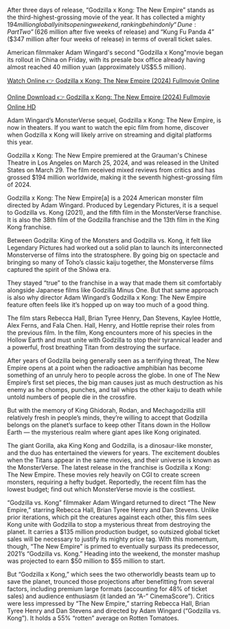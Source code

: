 After three days of release, “Godzilla x Kong: The New Empire” stands as the third-highest-grossing movie of the year. It has collected a mighty $194 million globally in its opening weekend, ranking behind only “Dune: Part Two” ($626 million after five weeks of release) and “Kung Fu Panda 4” ($347 million after four weeks of release) in terms of overall ticket sales.

American filmmaker Adam Wingard's second "Godzilla x Kong"movie began its rollout in China on Friday, with its presale box office already having almost reached 40 million yuan (approximately US$5.5 million).

<a href="https://moviezflix.fun/en/movie/823464/godzilla-x-kong-the-new-empire?Github" rel="nofollow">Watch Online 👉 Godzilla x Kong: The New Empire (2024) Fullmovie Online</a>

<a href="https://moviezflix.fun/en/movie/823464/godzilla-x-kong-the-new-empire?Github" rel="nofollow">Online Download 👉 Godzilla x Kong: The New Empire (2024) Fullmovie Online HD</a>

Adam Wingard’s MonsterVerse sequel, Godzilla x Kong: The New Empire, is now in theaters. If you want to watch the epic film from home, discover when Godzilla x Kong will likely arrive on streaming and digital platforms this year.

Godzilla x Kong: The New Empire premiered at the Grauman's Chinese Theatre in Los Angeles on March 25, 2024, and was released in the United States on March 29. The film received mixed reviews from critics and has grossed $194 million worldwide, making it the seventh highest-grossing film of 2024.

Godzilla x Kong: The New Empire[a] is a 2024 American monster film directed by Adam Wingard. Produced by Legendary Pictures, it is a sequel to Godzilla vs. Kong (2021), and the fifth film in the MonsterVerse franchise. It is also the 38th film of the Godzilla franchise and the 13th film in the King Kong franchise.

Between Godzilla: King of the Monsters and Godzilla vs. Kong, it felt like Legendary Pictures had worked out a solid plan to launch its interconnected Monsterverse of films into the stratosphere. By going big on spectacle and bringing so many of Toho’s classic kaiju together, the Monsterverse films captured the spirit of the Shōwa era.

They stayed “true” to the franchise in a way that made them sit comfortably alongside Japanese films like Godzilla Minus One. But that same approach is also why director Adam Wingard’s Godzilla x Kong: The New Empire feature often feels like it’s hopped up on way too much of a good thing.

The film stars Rebecca Hall, Brian Tyree Henry, Dan Stevens, Kaylee Hottle, Alex Ferns, and Fala Chen. Hall, Henry, and Hottle reprise their roles from the previous film. In the film, Kong encounters more of his species in the Hollow Earth and must unite with Godzilla to stop their tyrannical leader and a powerful, frost breathing Titan from destroying the surface.

After years of Godzilla being generally seen as a terrifying threat, The New Empire opens at a point when the radioactive amphibian has become something of an unruly hero to people across the globe. In one of The New Empire’s first set pieces, the big man causes just as much destruction as his enemy as he chomps, punches, and tail whips the other kaiju to death while untold numbers of people die in the crossfire.

But with the memory of King Ghidorah, Rodan, and Mechagodzilla still relatively fresh in people’s minds, they’re willing to accept that Godzilla belongs on the planet’s surface to keep other Titans down in the Hollow Earth — the mysterious realm where giant apes like Kong originated.

The giant Gorilla, aka King Kong and Godzilla, is a dinosaur-like monster, and the duo has entertained the viewers for years. The excitement doubles when the Titans appear in the same movies, and their universe is known as the MonsterVerse. The latest release in the franchise is Godzilla x Kong: The New Empire. These movies rely heavily on CGI to create screen monsters, requiring a hefty budget. Reportedly, the recent film has the lowest budget; find out which MonsterVerse movie is the costliest.

“Godzilla vs. Kong” filmmaker Adam Wingard returned to direct “The New Empire,” starring Rebecca Hall, Brian Tyree Henry and Dan Stevens. Unlike prior iterations, which pit the creatures against each other, this film sees Kong unite with Godzilla to stop a mysterious threat from destroying the planet. It carries a $135 million production budget, so outsized global ticket sales will be necessary to justify its mighty price tag. With this momentum, though, “The New Empire” is primed to eventually surpass its predecessor, 2021’s “Godzilla vs. Kong.” Heading into the weekend, the monster mashup was projected to earn $50 million to $55 million to start.

But “Godzilla x Kong,” which sees the two otherworldly beasts team up to save the planet, trounced those projections after benefitting from several factors, including premium large formats (accounting for 48% of ticket sales) and audience enthusiasm (it landed an “A-” CinemaScore”). Critics were less impressed by “The New Empire,” starring Rebecca Hall, Brian Tyree Henry and Dan Stevens and directed by Adam Wingard (“Godzilla vs. Kong”). It holds a 55% “rotten” average on Rotten Tomatoes.
